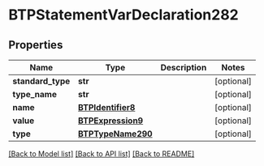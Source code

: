 # BTPStatementVarDeclaration282

## Properties
Name | Type | Description | Notes
------------ | ------------- | ------------- | -------------
**standard_type** | **str** |  | [optional] 
**type_name** | **str** |  | [optional] 
**name** | [**BTPIdentifier8**](BTPIdentifier8.md) |  | [optional] 
**value** | [**BTPExpression9**](BTPExpression9.md) |  | [optional] 
**type** | [**BTPTypeName290**](BTPTypeName290.md) |  | [optional] 

[[Back to Model list]](../README.md#documentation-for-models) [[Back to API list]](../README.md#documentation-for-api-endpoints) [[Back to README]](../README.md)


